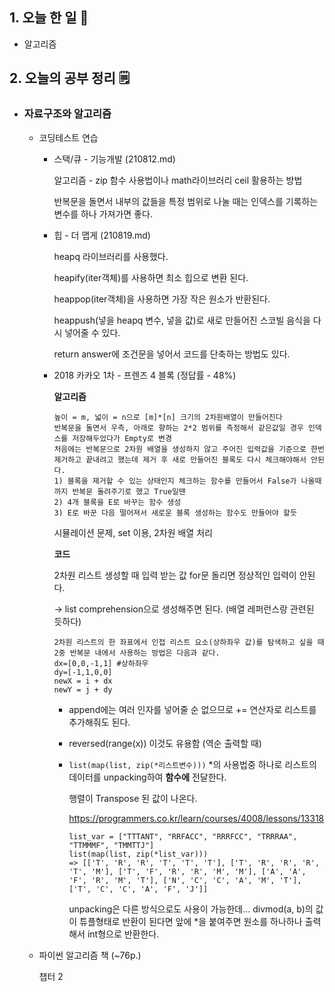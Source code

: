 <!-- 20210901 수 -->
<!--  



-->

## 1. 오늘 한 일 📅

*   알고리즘

## 2. 오늘의 공부 정리 🗒️

*   ### 자료구조와 알고리즘

    *   코딩테스트 연습

        *   스택/큐 - 기능개발 (210812.md)

            알고리즘 - zip 함수 사용법이나 math라이브러리 ceil 활용하는 방법

            반복문을 돌면서 내부의 값들을 특정 범위로 나눌 때는 인덱스를 기록하는 변수를 하나 가져가면 좋다.

        *   힙 - 더 맵게 (210819.md)

            heapq 라이브러리를 사용했다.

            heapify(iter객체)를 사용하면 최소 힙으로 변환 된다. 

            heappop(iter객체)을 사용하면 가장 작은 원소가 반환된다.

            heappush(넣을 heapq 변수, 넣을 값)로 새로 만들어진 스코빌 음식을 다시 넣어줄 수 있다.

            return answer에 조건문을 넣어서 코드를 단축하는 방법도 있다.
            
        *   2018 카카오 1차 - 프렌즈 4 블록 (정답률 - 48%)

            **알고리즘**

            ```
            높이 = m, 넓이 = n으로 [m]*[n] 크기의 2차원배열이 만들어진다
            반복문을 돌면서 우측, 아래로 향하는 2*2 범위를 측정해서 같은값일 경우 인덱스를 저장해두었다가 Empty로 변경
            처음에는 반복문으로 2차원 배열을 생성하지 않고 주어진 입력값을 기준으로 한번 제거하고 끝내려고 했는데 제거 후 새로 만들어진 블록도 다시 체크해야해서 안된다.
            1) 블록을 제거할 수 있는 상태인지 체크하는 함수를 만들어서 False가 나올때까지 반복문 돌려주기로 했고 True일땐 
            2) 4개 블록을 E로 바꾸는 함수 생성
            3) E로 바꾼 다음 떨어져서 새로운 블록 생성하는 함수도 만들어야 할듯
            ```

            시뮬레이션 문제, set 이용, 2차원 배열 처리

            **코드**

            2차원 리스트 생성할 때 입력 받는 값 for문 돌리면 정상적인 입력이 안된다.

            -> list comprehension으로 생성해주면 된다. (배열 레퍼런스랑 관련된 듯하다)

            ```
            2차원 리스트의 한 좌표에서 인접 리스트 요소(상하좌우 값)를 탐색하고 싶을 때 2중 반복문 내에서 사용하는 방법은 다음과 같다.
            dx=[0,0,-1,1] #상하좌우
            dy=[-1,1,0,0]
            newX = i + dx
            newY = j + dy
            ```

            *   append에는 여러 인자를 넣어줄 순 없으므로 += 연산자로 리스트를 추가해줘도 된다.

            *   reversed(range(x)) 이것도 유용함 (역순 출력할 때)

            *   `list(map(list, zip(*리스트변수)))` *의 사용법중 하나로 리스트의 데이터를 unpacking하여 **함수에** 전달한다.

                행렬이 Transpose 된 값이 나온다.

                https://programmers.co.kr/learn/courses/4008/lessons/13318

                ```
                list_var = ["TTTANT", "RRFACC", "RRRFCC", "TRRRAA", "TTMMMF", "TMMTTJ"]
                list(map(list, zip(*list_var))) 
                => [['T', 'R', 'R', 'T', 'T', 'T'], ['T', 'R', 'R', 'R', 'T', 'M'], ['T', 'F', 'R', 'R', 'M', 'M'], ['A', 'A', 'F', 'R', 'M', 'T'], ['N', 'C', 'C', 'A', 'M', 'T'], ['T', 'C', 'C', 'A', 'F', 'J']]
                ```

                unpacking은 다른 방식으로도 사용이 가능한데... divmod(a, b)의 값이 튜플형태로 반환이 된다면 앞에 *을 붙여주면 원소를 하나하나 출력해서 int형으로 반환한다.

    *   파이썬 알고리즘 책 (~76p.)

        챕터 2


​    
